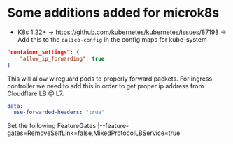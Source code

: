# Some additions added for microk8s

- K8s 1.22+ -> https://github.com/kubernetes/kubernetes/issues/87198 
-> Add this to the `calico-config` in the config maps for kube-system

```json
"container_settings": {
    "allow_ip_forwarding": true
}
```

This will allow wireguard pods to properly forward packets.
For ingress controller we need to add this in order to get proper ip address from Cloudflare LB @ L7.

```yml
data:
  use-forwarded-headers: "true"
```

Set the following FeatureGates
|--feature-gates=RemoveSelfLink=false,MixedProtocolLBService=true
